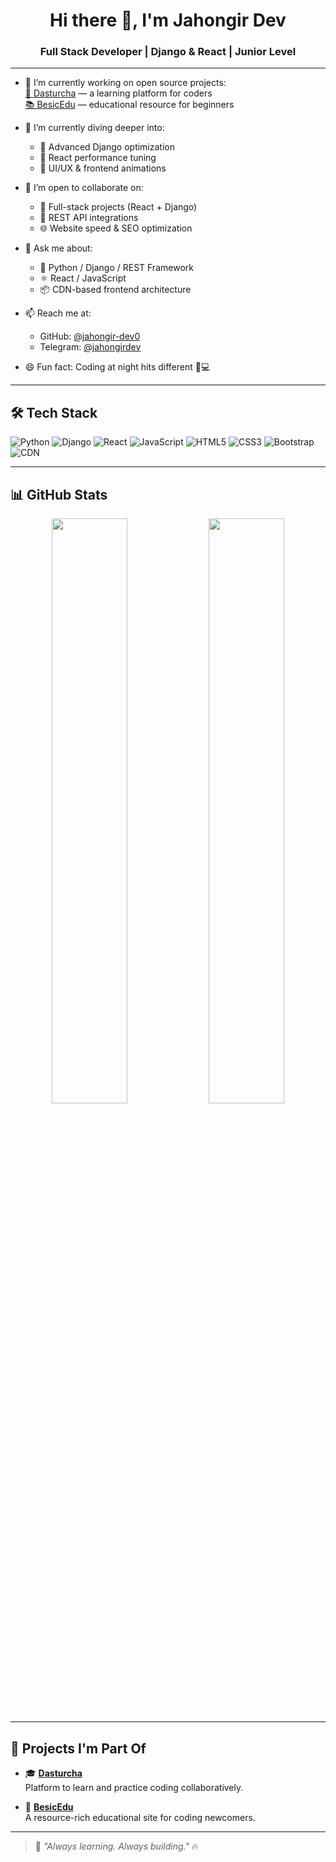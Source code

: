 <h1 align="center">Hi there 👋, I'm Jahongir Dev</h1>
<h3 align="center">Full Stack Developer | Django & React | Junior Level</h3>

---

- 🔭 I’m currently working on open source projects:  
  [🚀 Dasturcha](https://dasturcha.uz/) — a learning platform for coders  
  [📚 BesicEdu](https://basicedu.uz/) — educational resource for beginners

- 🌱 I’m currently diving deeper into:
  - 🔹 Advanced Django optimization
  - 🔹 React performance tuning
  - 🔹 UI/UX & frontend animations

- 👯 I’m open to collaborate on:
  - 🧩 Full-stack projects (React + Django)
  - 📡 REST API integrations
  - 🌐 Website speed & SEO optimization

- 💬 Ask me about:
  - 🐍 Python / Django / REST Framework
  - ⚛️ React / JavaScript
  - 📦 CDN-based frontend architecture

- 📫 Reach me at:
  - GitHub: [@jahongir-dev0](https://github.com/jahongir-dev0)
  - Telegram: [@jahongirdev](https://t.me/jahongirdev)

- 😄 Fun fact: Coding at night hits different 🌙💻

---

## 🛠️ Tech Stack

![Python](https://img.shields.io/badge/-Python-333333?style=flat&logo=python)
![Django](https://img.shields.io/badge/-Django-092E20?style=flat&logo=django)
![React](https://img.shields.io/badge/-React-20232a?style=flat&logo=react)
![JavaScript](https://img.shields.io/badge/-JavaScript-F7DF1E?style=flat&logo=javascript&logoColor=black)
![HTML5](https://img.shields.io/badge/-HTML5-E34F26?style=flat&logo=html5)
![CSS3](https://img.shields.io/badge/-CSS3-1572B6?style=flat&logo=css3)
![Bootstrap](https://img.shields.io/badge/-Bootstrap-563D7C?style=flat&logo=bootstrap)
![CDN](https://img.shields.io/badge/-CDN-444?style=flat)

---

## 📊 GitHub Stats

<p align="center">
  <img src="https://github-readme-stats.vercel.app/api?username=jahongir-dev0&show_icons=true&theme=radical" width="49%">
  <img src="https://github-readme-stats.vercel.app/api/top-langs/?username=jahongir-dev0&layout=compact&theme=radical" width="49%">
</p>

---

## 🚀 Projects I'm Part Of

- 🎓 [**Dasturcha**](https://github.com/Diyorbek-tech/Dasturcha)  
  Platform to learn and practice coding collaboratively.

- 📘 [**BesicEdu**](https://github.com/Diyorbek-tech/BesicEdu)  
  A resource-rich educational site for coding newcomers.

---

> 🧠 *"Always learning. Always building."* 🔥
